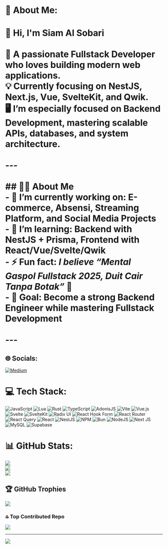 # 💫 About Me:
# 👋 Hi, I'm Siam Al Sobari <br><br>🚀 A passionate **Fullstack Developer** who loves building modern web applications.  <br>💡 Currently focusing on **NestJS, Next.js, Vue, SvelteKit, and Qwik**.  <br>🖥️ I’m especially **focused on Backend Development**, mastering scalable APIs, databases, and system architecture.  <br><br>---<br><br>## 🧑‍💻 About Me  <br>- 🔭 I’m currently working on: **E-commerce, Absensi, Streaming Platform, and Social Media Projects**  <br>- 🌱 I’m learning: **Backend with NestJS + Prisma, Frontend with React/Vue/Svelte/Qwik**  <br>- ⚡ Fun fact: *I believe “Mental Gaspol Fullstack 2025, Duit Cair Tanpa Botak”* 💪  <br>- 🎯 Goal: Become a strong **Backend Engineer** while mastering **Fullstack Development**  <br><br>---<br>


## 🌐 Socials:
[![Medium](https://img.shields.io/badge/Medium-12100E?logo=medium&logoColor=white)](https://medium.com/@yammd_) 

# 💻 Tech Stack:
![JavaScript](https://img.shields.io/badge/javascript-%23323330.svg?style=for-the-badge&logo=javascript&logoColor=%23F7DF1E) ![Lua](https://img.shields.io/badge/lua-%232C2D72.svg?style=for-the-badge&logo=lua&logoColor=white) ![Rust](https://img.shields.io/badge/rust-%23000000.svg?style=for-the-badge&logo=rust&logoColor=white) ![TypeScript](https://img.shields.io/badge/typescript-%23007ACC.svg?style=for-the-badge&logo=typescript&logoColor=white) ![AdonisJS](https://img.shields.io/badge/adonisjs-%23220052.svg?style=for-the-badge&logo=adonisjs&logoColor=white) ![Vite](https://img.shields.io/badge/vite-%23646CFF.svg?style=for-the-badge&logo=vite&logoColor=white) ![Vue.js](https://img.shields.io/badge/vue.js-%2335495e.svg?style=for-the-badge&logo=vuedotjs&logoColor=%234FC08D) ![Svelte](https://img.shields.io/badge/svelte-%23f1413d.svg?style=for-the-badge&logo=svelte&logoColor=white) ![SvelteKit](https://img.shields.io/badge/sveltekit-%23ff3e00.svg?style=for-the-badge&logo=svelte&logoColor=white) ![Radix UI](https://img.shields.io/badge/radix%20ui-161618.svg?style=for-the-badge&logo=radix-ui&logoColor=white) ![React Hook Form](https://img.shields.io/badge/React%20Hook%20Form-%23EC5990.svg?style=for-the-badge&logo=reacthookform&logoColor=white) ![React Router](https://img.shields.io/badge/React_Router-CA4245?style=for-the-badge&logo=react-router&logoColor=white) ![React Query](https://img.shields.io/badge/-React%20Query-FF4154?style=for-the-badge&logo=react%20query&logoColor=white) ![React](https://img.shields.io/badge/react-%2320232a.svg?style=for-the-badge&logo=react&logoColor=%2361DAFB) ![NestJS](https://img.shields.io/badge/nestjs-%23E0234E.svg?style=for-the-badge&logo=nestjs&logoColor=white) ![NPM](https://img.shields.io/badge/NPM-%23CB3837.svg?style=for-the-badge&logo=npm&logoColor=white) ![Bun](https://img.shields.io/badge/Bun-%23000000.svg?style=for-the-badge&logo=bun&logoColor=white) ![NodeJS](https://img.shields.io/badge/node.js-6DA55F?style=for-the-badge&logo=node.js&logoColor=white) ![Next JS](https://img.shields.io/badge/Next-black?style=for-the-badge&logo=next.js&logoColor=white) ![MySQL](https://img.shields.io/badge/mysql-4479A1.svg?style=for-the-badge&logo=mysql&logoColor=white) ![Supabase](https://img.shields.io/badge/Supabase-3ECF8E?style=for-the-badge&logo=supabase&logoColor=white)
# 📊 GitHub Stats:
![](https://github-readme-stats.vercel.app/api?username=SiamAlSobari&theme=nightowl&hide_border=true&include_all_commits=true&count_private=true)<br/>
![](https://nirzak-streak-stats.vercel.app/?user=SiamAlSobari&theme=nightowl&hide_border=true)<br/>
![](https://github-readme-stats.vercel.app/api/top-langs/?username=SiamAlSobari&theme=nightowl&hide_border=true&include_all_commits=true&count_private=true&layout=compact)

## 🏆 GitHub Trophies
![](https://github-profile-trophy.vercel.app/?username=SiamAlSobari&theme=radical&no-frame=false&no-bg=false&margin-w=4)

### 🔝 Top Contributed Repo
![](https://github-contributor-stats.vercel.app/api?username=SiamAlSobari&limit=5&theme=dark&combine_all_yearly_contributions=true)

---
[![](https://visitcount.itsvg.in/api?id=SiamAlSobari&icon=0&color=0)](https://visitcount.itsvg.in)

<!-- Proudly created with GPRM ( https://gprm.itsvg.in ) -->